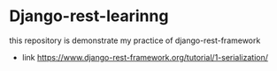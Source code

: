 # Django-rest-learinng
this repository is demonstrate my practice of django-rest-framework
- link https://www.django-rest-framework.org/tutorial/1-serialization/
